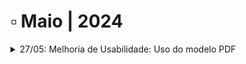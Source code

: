 # ▫️ Maio | 2024

<details>

<summary>27/05: Melhoria de Usabilidade: Uso do modelo PDF</summary>



</details>

